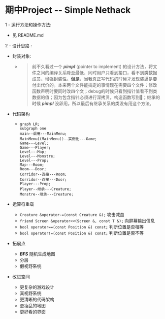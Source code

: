 # 期中Project -- Simple Nethack

1 - 运行方法和操作方法:
   - 见 README.md
  
2 - 设计思路 : 
   - 封装对象:
     - > 前不久看过一个 ***pimpl*** (pointer to implement) 的设计方法，将文件之间的编译关系降至最低，同时用户只看到接口，看不到类数据成员，增强封装性。**但是**，当我真正写代码的时候才发现装逼是要付出代价的。本来两个文件能搞定的事情现在需要四个文件；修改函数声明时要同时改四个文；debug的时候只看到指针值看不到类数据的值；因为包含指针必须进行深拷贝，构造函数写到🤮；继承的时候 ***pimpl*** 没卵用，所以最后有继承关系的类没有用这个方法。

   - 代码架构
     -  ```mermaid
        graph LR;
        subgraph one
        main--调用---MainMenu;
        MainMenu((MainMenu))--实例化---Game;
        Game---Level;
        Game---Player;
        Level---Map;
        Level---Monstre;
        Level---Prop;
        Map---Room;
        Room---Door;
        Corridor--连接---Room;
        Corridor--连接---Door;
        Player---Prop;
        Player--继承---Creature;
        Monstre--继承---Creature;
        ```

   - 运算符重载
      -  ```Creature &operator-=(const Creature &);```  攻击减血
      -  ```friend Screen &operator<<(Screen &, const T &);``` 向屏幕输出信息
      -  ```bool operator==(const Position &) const;``` 判断位置是否相等
      -  ```bool operator!=(const Position &) const;``` 判断位置是否不等

   - 拓展点
      -  ***BFS*** 随机生成地图
      -  分层
      -  假视野系统

   - 改进空间
      -  更复杂的游戏设计
      -  真视野系统
      -  更清晰的代码架构
      -  更凌乱的地图
      -  更好看的界面
